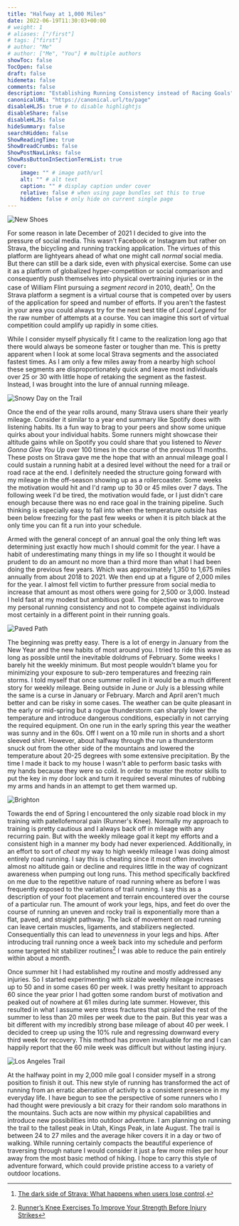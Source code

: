 ```yaml
---
title: "Halfway at 1,000 Miles"
date: 2022-06-19T11:30:03+00:00
# weight: 1
# aliases: ["/first"]
# tags: ["first"]
# author: "Me"
# author: ["Me", "You"] # multiple authors
showToc: false
TocOpen: false
draft: false
hidemeta: false
comments: false
description: "Establishing Running Consistency instead of Racing Goals"
canonicalURL: "https://canonical.url/to/page"
disableHLJS: true # to disable highlightjs
disableShare: false
disableHLJS: false
hideSummary: false
searchHidden: false
ShowReadingTime: true
ShowBreadCrumbs: false
ShowPostNavLinks: false
ShowRssButtonInSectionTermList: true
cover:
    image: "" # image path/url
    alt: "" # alt text
    caption: "" # display caption under cover
    relative: false # when using page bundles set this to true
    hidden: false # only hide on current single page
---
```


![New Shoes](images/shoes.jpg)

For some reason in late December of 2021 I decided to give into the pressure of social media. This wasn't Facebook or Instagram but rather on Strava, the bicycling and running tracking application. The virtues of this platform are lightyears ahead of what one might call *normal* social media. But there can still be a dark side, even with physical exercise. Some can use it as a platform of globalized hyper-competition or social comparison and consequently push themselves into physical overtraining injuries or in the case of William Flint pursuing a *segment record* in 2010, death[^1]. On the Strava platform a segment is a virtual course that is competed over by users of the application for speed and number of efforts. If you aren't the fastest in your area you could always try for the next best title of *Local Legend* for the raw number of attempts at a course. You can imagine this sort of virtual competition could amplify up rapidly in some cities.

While I consider myself physically fit I came to the realization long ago that there would always be someone faster or tougher than me. This is pretty apparent when I look at some local Strava segments and the associated fastest times. As I am only a few miles away from a nearby high school these segments are disproportionately quick and leave most individuals over 25 or 30 with little hope of retaking the segment as the fastest. Instead, I was brought into the lure of annual running mileage.

![Snowy Day on the Trail](images/trail-snow.jpg)

Once the end of the year rolls around, many Strava users share their yearly mileage. Consider it similar to a year end summary like Spotify does with listening habits. Its a fun way to brag to your peers and show some unique quirks about your individual habits. Some runners might showcase their altitude gains while on Spotify you could share that you listened to *Never Gonna Give You Up* over 100 times in the course of the previous 11 months. These posts on Strava gave me the hope that with an annual mileage goal I could sustain a running habit at a desired level without the need for a trail or road race at the end. I definitely needed the structure going forward with my mileage in the off-season showing up as a rollercoaster. Some weeks the motivation would hit and I'd ramp up to 30 or 45 miles over 7 days. The following week I'd be tired, the motivation would fade, or I just didn't care enough because there was no end race goal in the training pipeline. Such thinking is especially easy to fall into when the temperature outside has been below freezing for the past few weeks or when it is pitch black at the only time you can fit a run into your schedule.

Armed with the general concept of an annual goal the only thing left was determining just exactly how much I should commit for the year. I have a habit of underestimating many things in my life so I thought it would be prudent to do an amount no more than a third more than what I had been doing the previous few years. Which was approximately 1,350 to 1,675 miles annually from about 2018 to 2021. We then end up at a figure of 2,000 miles for the year. I almost fell victim to further pressure from social media to increase that amount as most others were going for 2,500 or 3,000. Instead I held fast at my modest but ambitious goal. The objective was to improve my personal running consistency and not to compete against individuals most certainly in a different point in their running goals.

![Paved Path](images/path.jpg)

The beginning was pretty easy. There is a lot of energy in January from the New Year and the new habits of most around you. I tried to ride this wave as long as possible until the inevitable doldrums of February. Some weeks I barely hit the weekly minimum. But most people wouldn't blame you for minimizing your exposure to sub-zero temperatures and freezing rain storms. I told myself that once summer rolled in it would be a much different story for weekly mileage. Being outside in June or July is a blessing while the same is a curse in January or February. March and April aren't much better and can be risky in some cases. The weather can be quite pleasant in the early or mid-spring but a rogue thunderstorm can sharply lower the temperature and introduce dangerous conditions, especially in not carrying the required equipment. On one run in the early spring this year the weather was sunny and in the 60s. Off I went on a 10 mile run in shorts and a short sleeved shirt. However, about halfway through the run a thunderstorm snuck out from the other side of the mountains and lowered the temperature about 20-25 degrees with some extensive precipitation. By the time I made it back to my house I wasn't able to perform basic tasks with my hands because they were so cold. In order to muster the motor skills to put the key in my door lock and turn it required several minutes of rubbing my arms and hands in an attempt to get them warmed up.

![Brighton](images/brighton.jpg)

Towards the end of Spring I encountered the only sizable road block in my training with patellofemoral pain (Runner's Knee). Normally my approach to training is pretty cautious and I always back off in mileage with any recurring pain. But with the weekly mileage goal it kept my efforts and a consistent high in a manner my body had never experienced. Additionally, in an effort to sort of *cheat* my way to high weekly mileage I was doing almost entirely road running. I say this is cheating since it most often involves almost no altitude gain or decline and requires little in the way of cognizant awareness when pumping out long runs. This method specifically backfired on me due to the repetitive nature of road running where as before I was frequently exposed to the variations of trail running. I say this as a description of your foot placement and terrain encountered over the course of a particular run. The amount of work your legs, hips, and feet do over the course of running an uneven and rocky trail is exponentially more than a flat, paved, and straight pathway. The lack of movement on road running can leave certain muscles, ligaments, and stabilizers neglected. Consequentially this can lead to *unevenness* in your legs and hips. After introducing trail running once a week back into my schedule and perform some targeted hit stabilizer routines[^2] I was able to reduce the pain entirely within about a month.

Once summer hit I had established my routine and mostly addressed any injuries. So I started experimenting with sizable weekly mileage increases up to 50 and in some cases 60 per week. I was pretty hesitant to approach 60 since the year prior I had gotten some random burst of motivation and peaked out of nowhere at 61 miles during late summer. However, this resulted in what I assume were stress fractures that spiraled the rest of the summer to less than 20 miles per week due to the pain. But this year was a bit different with my incredibly strong base mileage of about 40 per week. I decided to creep up using the 10% rule and regressing downward every third week for recovery. This method has proven invaluable for me and I can happily report that the 60 mile week was difficult but without lasting injury.

![Los Angeles Trail](images/losangeles.jpg)

At the halfway point in my 2,000 mile goal I consider myself in a strong position to finish it out. This new style of running has transformed the act of running from an erratic aberration of activity to a consistent presence in my everyday life. I have begun to see the perspective of some runners who I had thought were previously a bit crazy for their random solo marathons in the mountains. Such acts are now within my physical capabilities and introduce new possibilities into outdoor adventure. I am planning on running the trail to the tallest peak in Utah, Kings Peak, in late August. The trail is between 24 to 27 miles and the average hiker covers it in a day or two of walking. While running certainly compacts the beautiful experience of traversing through nature I would consider it just a few more miles per hour away from the most basic method of hiking. I hope to carry this style of adventure forward, which could provide pristine access to a variety of outdoor locations.

[^1]: [The dark side of Strava: What happens when users lose control](https://www.newstatesman.com/social-media/2021/10/thedarksideofstrava).
[^2]: [Runner’s Knee Exercises To Improve Your Strength Before Injury Strikes](https://www.coachmag.co.uk/running/7014/combat-runner-s-knee-with-this-seven-step-workout)
